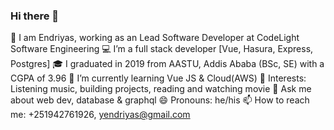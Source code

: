 ### Hi there 👋

👀 I am Endriyas, working as an Lead Software Developer at CodeLight Software Engineering
💻 I’m a full stack developer [Vue, Hasura, Express, Postgres]
🎓 I graduated in 2019 from AASTU, Addis Ababa (BSc, SE) with a CGPA of 3.96
🌱 I’m currently learning Vue JS & Cloud(AWS)
💞️ Interests: Listening music, building projects, reading and watching movie
💬 Ask me about web dev, database & graphql
😄 Pronouns: he/his
📫 How to reach me: +251942761926, yendriyas@gmail.com
